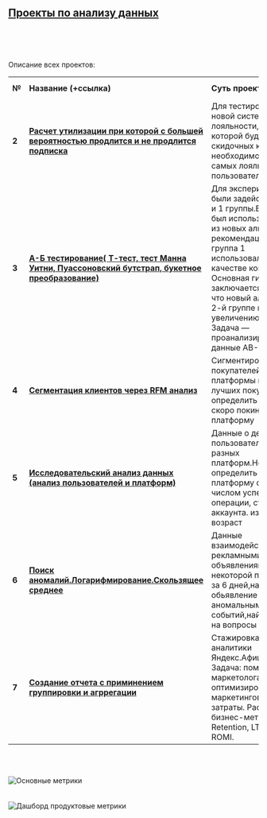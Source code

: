 ## <a href="https://praktikum.yandex.ru/data-analyst/" target="_blank"><b>Проекты по анализу данных</b></a>

<br/><br/><br/>

Описание всех проектов:

<table>
<tr>
<td><b>№</b></td>
<td><b>Название (+ссылка)</b></td>
<td><b>Суть проекта</b></td>
<td><b>Используемые библиотеки</b></td>
<tr>
<td><b>2</b></td>
<td><a href="https://github.com/VetaOb/VetaOb/blob/main/Расчет%20утилизации%20при%20которой%20с%20большей%20вероятностью%20продлится%20и%20не%20продлится%20подписка.ipynb" target="_blank"><b>Расчет утилизации при которой с большей вероятностью продлится и не продлится подписка</b></a></td>
<td>Для тестирования новой системы лояльности, целью которой будет выдача скидочных карт необходимо выделить самых лояльных пользователей</td>

<tr>
<td> <b>3</b></td>
<td><a href="https://github.com/VetaOb/VetaOb/blob/main/%20А-Б%20тестирование(%20Т-тест%2C%20тест%20Манна%20Уитни%2C%20Пуассоновский%20бутстрап%2C%20бакетное%20преобразование).ipynb" target="_blank"><b>А-Б тестирование( Т-тест, тест Манна Уитни, Пуассоновский бутстрап, букетное преобразование)</b></a></td>
<td>Для эксперимента были задействованы 2 и 1 группы.В группе 2 был использован один из новых алгоритмов рекомендации постов, группа 1 использовалась в качестве контроля. Основная гипотеза заключается в том, что новый алгоритм во 2-й группе приведет к увеличению CTR. Задача — проанализировать данные АB-теста</td>
<td>pandas, <b>numpy</b>, <b>matplotlib</b>, <b>seaborn</b>, <b>pandahouse</b>, <b>scipy</b></td>
<tr>
<td> <b>4</b></td>
<td><a href="https://github.com/VetaOb/VetaOb/blob/main/Сегментация%20клиентов%20через%20RFM%20анализ.ipynb" target="_blank"><b>Сегментация клиентов через RFM анализ</b></a></td>
<td>Сигментировать покупателей платформы и найти лучших покупателей, определить тех кто скоро покинет платформу</td>
<td>pandas, numpy, matplotlib, <b>seaborn</b></td>
<tr>
<td> <b>5</b></td>
<td><a href="https://github.com/VetaOb/VetaOb/blob/main/Исследовательский%20анализ%20данных%20(%20анализ%20пользователей%20и%20платформ).ipynb" target="_blank"><b>Исследовательский анализ данных (анализ пользователей и платформ)</b></td>
<td>Данные о действиях пользователя с разных платформ.Необходимо определить платформу с большим числом успешных операции, статусом аккаунта. изучить возраст</td>
<td>pandas, matplotlib, <b>seaborn</b></td>
<tr>
<td> <b>6</b></td>
<td><a href="https://github.com/VetaOb/VetaOb/blob/main/Поиск%20аномалий.Логарифмирование.Скользящее%20среднее.ipynb" target="_blank"><b>Поиск аномалий.Логарифмирование.Скользящее среднее</b></a></td>
<td>Данные взаимодействий с рекламными объявлениями на некоторой площадке за 6 дней,найти обьявление с аномальным числом событий,найти ответы на вопросы</td>
<td>pandas, numpy, matplotlib, seaborn, scipy, <b>os</b></td>
<tr>
<td> <b>7</b></td>
<td><a href="https://github.com/VetaOb/VetaOb/blob/main/Создание%20отчета%20с%20приминением%20группировки%20и%20агррегации%20.ipynb" target="_blank"><b>Создание отчета с приминением группировки и агррегации</b></a></td>
<td>Стажировка в отделе аналитики Яндекс.Афиши. Задача: помочь маркетологам оптимизировать маркетинговые затраты.
Расчет бизнес-метрик: Retention, LTV, CAC, ROMI.
<td>pandas, matplotlib, <b>datetime</b></td>
</table>
<br/><br/>
   

![Основные метрики](https://user-images.githubusercontent.com/112506257/206138671-8e77d470-2143-4bc2-b963-66931f744786.jpg)
<br/><br/><br/>
![Дашборд продуктовые метрики](https://user-images.githubusercontent.com/112506257/206138706-b24e86f7-bec4-4d3b-b874-721e57a03a71.jpg)

